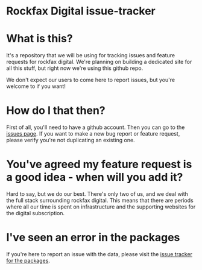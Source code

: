 # Rockfax Digital issue-tracker

# What is this?
It's a repository that we will be using for tracking issues and feature requests for rockfax digital. We're planning on building a dedicated site for all this stuff, but right now we're using this github repo. 

We don't expect our users to come here to report issues, but you're welcome to if you want!

# How do I that then?
First of all, you'll need to have a github account. Then you can go to the [issues page](https://github.com/UKClimbing/rockfax-app-issues/pulls). If you want to make a new bug report or feature request, please verify you're not duplicating an existing one.

# You've agreed my feature request is a good idea - when will you add it?
Hard to say, but we do our best. There's only two of us, and we deal with the full stack surrounding rockfax digital. This means that there are periods where all our time is spent on infrastructure and the supporting websites for the digital subscription.

# I've seen an error in the packages
If you're here to report an issue with the data, please visit the [issue tracker for the packages](https://github.com/UKClimbing/rockfax-digital-package-issues/issues).
